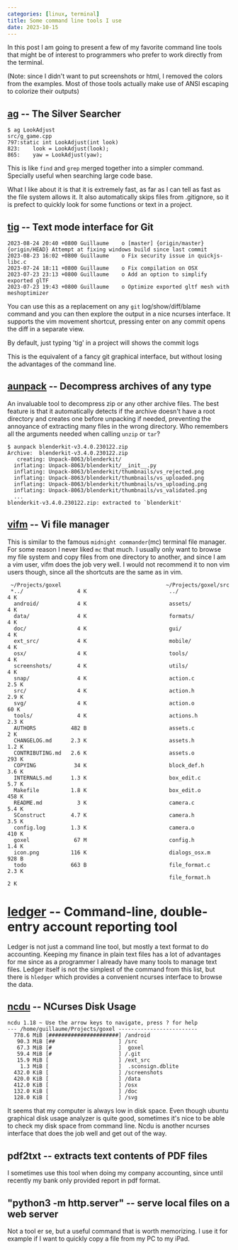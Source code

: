 ```yaml
---
categories: [linux, terminal]
title: Some command line tools I use
date: 2023-10-15
---
```


In this post I am going to present a few of my favorite command line tools
that might be of interest to programmers who prefer to work directly from the
terminal.

(Note: since I didn't want to put screenshots or html, I removed the
colors from the examples.  Most of those tools actually make use of
ANSI escaping to colorize their outputs)


## [ag] -- The Silver Searcher

```text
$ ag LookAdjust
src/g_game.cpp
797:static int LookAdjust(int look)
823:    look = LookAdjust(look);
865:    yaw = LookAdjust(yaw);
```

This is like `find` and `grep` merged together into a simpler command.
Specially useful when searching large code base.

What I like about it is that it is extremely fast, as far as I can tell as
fast as the file system allows it.  It also automatically skips files from
.gitignore, so it is prefect to quickly look for some functions or text in a
project.


## [tig] -- Text mode interface for Git

```text
2023-08-24 20:40 +0800 Guillaume    o [master] {origin/master} {origin/HEAD} Attempt at fixing windows build since last commit
2023-08-23 16:02 +0800 Guillaume    o Fix security issue in quickjs-libc.c
2023-07-24 18:11 +0800 Guillaume    o Fix compilation on OSX
2023-07-23 23:13 +0800 Guillaume    o Add an option to simplify exported glTF
2023-07-23 19:43 +0800 Guillaume    o Optimize exported gltf mesh with meshoptimizer
```

You can use this as a replacement on any `git` log/show/diff/blame command and
you can then explore the output in a nice ncurses interface.  It supports the
vim movement shortcut, pressing enter on any commit opens the diff in a
separate view.

By default, just typing 'tig' in a project will shows the commit logs

This is the equivalent of a fancy git graphical interface, but without
losing the advantages of the command line.


## [aunpack] -- Decompress archives of any type

An invaluable tool to decompress zip or any other archive files.
The best feature is that it automatically detects if the archive doesn't have
a root directory and creates one before unpacking if needed, preventing
the annoyance of extracting many files in the wrong directory.
Who remembers all the arguments needed when calling `unzip` or `tar`?

```plain
$ aunpack blenderkit-v3.4.0.230122.zip
Archive:  blenderkit-v3.4.0.230122.zip
   creating: Unpack-8063/blenderkit/
  inflating: Unpack-8063/blenderkit/__init__.py
  inflating: Unpack-8063/blenderkit/thumbnails/vs_rejected.png
  inflating: Unpack-8063/blenderkit/thumbnails/vs_uploaded.png
  inflating: Unpack-8063/blenderkit/thumbnails/vs_uploading.png
  inflating: Unpack-8063/blenderkit/thumbnails/vs_validated.png
  ...
blenderkit-v3.4.0.230122.zip: extracted to `blenderkit'
```


## [vifm] -- Vi file manager

This is similar to the famous `midnight commander`(mc) terminal file manager.
For some reason I never liked `mc` that much.  I usually only want to
browse my file system and copy files from one directory to another, and
since I am a vim user, vifm does the job very well.  I would not recommend
it to non vim users though, since all the shortcuts are the same as in vim.

```text
 ~/Projects/goxel                                 ~/Projects/goxel/src
 *../                 4 K                          ../                 4 K
  android/            4 K                          assets/             4 K
  data/               4 K                          formats/            4 K
  doc/                4 K                          gui/                4 K
  ext_src/            4 K                          mobile/             4 K
  osx/                4 K                          tools/              4 K
  screenshots/        4 K                          utils/              4 K
  snap/               4 K                          action.c          2.5 K
  src/                4 K                          action.h          2.9 K
  svg/                4 K                          action.o           60 K
  tools/              4 K                          actions.h         2.3 K
  AUTHORS           482 B                          assets.c            2 K
  CHANGELOG.md      2.3 K                          assets.h          1.2 K
  CONTRIBUTING.md   2.6 K                          assets.o          293 K
  COPYING            34 K                          block_def.h       3.6 K
  INTERNALS.md      1.3 K                          box_edit.c        5.7 K
  Makefile          1.8 K                          box_edit.o        458 K
  README.md           3 K                          camera.c          5.4 K
  SConstruct        4.7 K                          camera.h          3.5 K
  config.log        1.3 K                          camera.o          410 K
  goxel              67 M                          config.h          1.4 K
  icon.png          116 K                          dialogs_osx.m     928 B
  todo              663 B                          file_format.c     2.3 K
                                                   file_format.h       2 K
```


# [ledger] -- Command-line, double-entry account reporting tool

Ledger is not just a command line tool, but mostly a text format to do
accounting.  Keeping my finance in plain text files has a lot of advantages
for me since as a programmer I already have many tools to manage text files.
Ledger itself is not the simplest of the command from this list, but there is
`hledger` which provides a convenient ncurses interface to browse the data.


## [ncdu] -- NCurses Disk Usage

```text
ncdu 1.18 ~ Use the arrow keys to navigate, press ? for help
--- /home/guillaume/Projects/goxel -------------------------
  778.6 MiB [######################] /android
   90.3 MiB [##                    ] /src
   67.3 MiB [#                     ]  goxel
   59.4 MiB [#                     ] /.git
   15.9 MiB [                      ] /ext_src
    1.3 MiB [                      ]  .sconsign.dblite
  432.0 KiB [                      ] /screenshots
  420.0 KiB [                      ] /data
  412.0 KiB [                      ] /osx
  132.0 KiB [                      ] /doc
  128.0 KiB [                      ] /svg
```

It seems that my computer is always low in disk space.  Even though
ubuntu graphical disk usage analyzer is quite good, sometimes it's nice
to be able to check my disk space from command line.  Ncdu is another
ncurses interface that does the job well and get out of the way.


## pdf2txt -- extracts text contents of PDF files

I sometimes use this tool when doing my company accounting, since until
recently my bank only provided report in pdf format.


## "python3 -m http.server" -- serve local files on a web server

Not a tool er se, but a useful command that is worth memorizing.  I use it for
example if I want to quickly copy a file from my PC to my iPad.


[ag]: https://geoff.greer.fm/ag/
[tig]: http://jonas.github.io/tig/
[aunpack]: https://linux.die.net/man/1/atool
[vifm]: https://vifm.info/
[ledger]: https://plaintextaccounting.org/
[ncdu]: https://dev.yorhel.nl/ncdu
